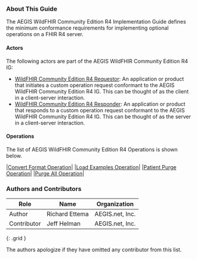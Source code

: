 
### About This Guide

The AEGIS WildFHIR Community Edition R4 Implementation Guide defines the minimum conformance requirements for implementing optional operations on a FHIR R4 server.  

#### Actors

The following actors are part of the AEGIS WildFHIR Community Edition R4 IG:

* [WildFHIR Community Edition R4 Requestor](ActorDefinition-wildfhirce-requestor.html): An application or product that initiates a custom operation request conformant to the AEGIS WildFHIR Community Edition R4 IG. This can be thought of as the client in a client-server interaction.
* [WildFHIR Community Edition R4 Responder](ActorDefinition-wildfhirce-responder.html): An application or product that responds to a custom operation request conformant to the AEGIS WildFHIR Community Edition R4 IG. This can be thought of as the server in a client-server interaction.


#### Operations

The list of AEGIS WildFHIR Community Edition R4 Operations is shown below.

|[Convert Format Operation](OperationDefinition-wildfhirce-operation-convert-format.html)|
|[Load Examples Operation](OperationDefinition-wildfhirce-operation-load-examples.html)|
|[Patient Purge Operation](OperationDefinition-wildfhirce-operation-patient-purge.html)|
|[Purge All Operation](OperationDefinition-wildfhirce-operation-purge-all.html)|


### Authors and Contributors

| **Role** | **Name** | **Organization** |
| -------- | -------- | ---------------- |
| Author | Richard Ettema | AEGIS.net, Inc. |
| Contributor | Jeff Helman | AEGIS.net, Inc. |
{: .grid }

The authors apologize if they have omitted any contributor from this list.